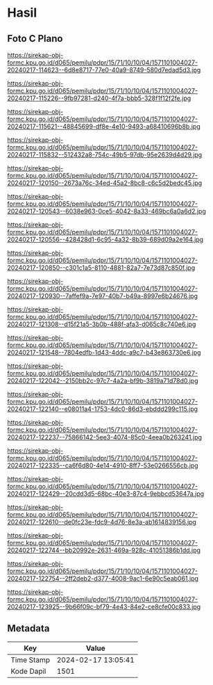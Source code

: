 # Hasil

## Foto C Plano

https://sirekap-obj-formc.kpu.go.id/d065/pemilu/pdpr/15/71/10/10/04/1571101004027-20240217-114623--6d8e8717-77e0-40a9-8749-580d7edad5d3.jpg

https://sirekap-obj-formc.kpu.go.id/d065/pemilu/pdpr/15/71/10/10/04/1571101004027-20240217-115226--9fb97281-d240-4f7a-bbb5-328f1f12f2fe.jpg

https://sirekap-obj-formc.kpu.go.id/d065/pemilu/pdpr/15/71/10/10/04/1571101004027-20240217-115621--48845699-df8e-4e10-9493-a68410696b8b.jpg

https://sirekap-obj-formc.kpu.go.id/d065/pemilu/pdpr/15/71/10/10/04/1571101004027-20240217-115832--512432a8-754c-49b5-97db-95e2639d4d29.jpg

https://sirekap-obj-formc.kpu.go.id/d065/pemilu/pdpr/15/71/10/10/04/1571101004027-20240217-120150--2673a76c-34ed-45a2-8bc8-c6c5d2bedc45.jpg

https://sirekap-obj-formc.kpu.go.id/d065/pemilu/pdpr/15/71/10/10/04/1571101004027-20240217-120543--6038e963-0ce5-4042-8a33-469bc6a0a6d2.jpg

https://sirekap-obj-formc.kpu.go.id/d065/pemilu/pdpr/15/71/10/10/04/1571101004027-20240217-120556--428428d1-6c95-4a32-8b39-689d09a2e164.jpg

https://sirekap-obj-formc.kpu.go.id/d065/pemilu/pdpr/15/71/10/10/04/1571101004027-20240217-120850--c301c1a5-8110-4881-82a7-7e73d87c850f.jpg

https://sirekap-obj-formc.kpu.go.id/d065/pemilu/pdpr/15/71/10/10/04/1571101004027-20240217-120930--7affef9a-7e97-40b7-b49a-8997e6b24676.jpg

https://sirekap-obj-formc.kpu.go.id/d065/pemilu/pdpr/15/71/10/10/04/1571101004027-20240217-121308--d15f21a5-3b0b-488f-afa3-d065c8c740e6.jpg

https://sirekap-obj-formc.kpu.go.id/d065/pemilu/pdpr/15/71/10/10/04/1571101004027-20240217-121548--7804edfb-1d43-4ddc-a9c7-b43e863730e6.jpg

https://sirekap-obj-formc.kpu.go.id/d065/pemilu/pdpr/15/71/10/10/04/1571101004027-20240217-122042--2150bb2c-97c7-4a2a-bf9b-3819a71d78d0.jpg

https://sirekap-obj-formc.kpu.go.id/d065/pemilu/pdpr/15/71/10/10/04/1571101004027-20240217-122140--e08011a4-1753-4dc0-86d3-ebddd299c115.jpg

https://sirekap-obj-formc.kpu.go.id/d065/pemilu/pdpr/15/71/10/10/04/1571101004027-20240217-122237--75866142-5ee3-4074-85c0-4eea0b263241.jpg

https://sirekap-obj-formc.kpu.go.id/d065/pemilu/pdpr/15/71/10/10/04/1571101004027-20240217-122335--ca6f6d80-4e14-4910-8ff7-53e0266556cb.jpg

https://sirekap-obj-formc.kpu.go.id/d065/pemilu/pdpr/15/71/10/10/04/1571101004027-20240217-122429--20cdd3d5-68bc-40e3-87c4-9ebbcd53647a.jpg

https://sirekap-obj-formc.kpu.go.id/d065/pemilu/pdpr/15/71/10/10/04/1571101004027-20240217-122610--de0fc23e-fdc9-4d76-8e3a-ab1614839156.jpg

https://sirekap-obj-formc.kpu.go.id/d065/pemilu/pdpr/15/71/10/10/04/1571101004027-20240217-122744--bb20992e-2631-469a-928c-41051386b1dd.jpg

https://sirekap-obj-formc.kpu.go.id/d065/pemilu/pdpr/15/71/10/10/04/1571101004027-20240217-122754--2ff2deb2-d377-4008-9ac1-6e90c5eab061.jpg

https://sirekap-obj-formc.kpu.go.id/d065/pemilu/pdpr/15/71/10/10/04/1571101004027-20240217-123925--9b66f09c-bf79-4e43-84e2-ce8cfe00c833.jpg


## Metadata

| Key        | Value               |
| ---------- | ------------------- |
| Time Stamp | 2024-02-17 13:05:41 |
| Kode Dapil | 1501                |



